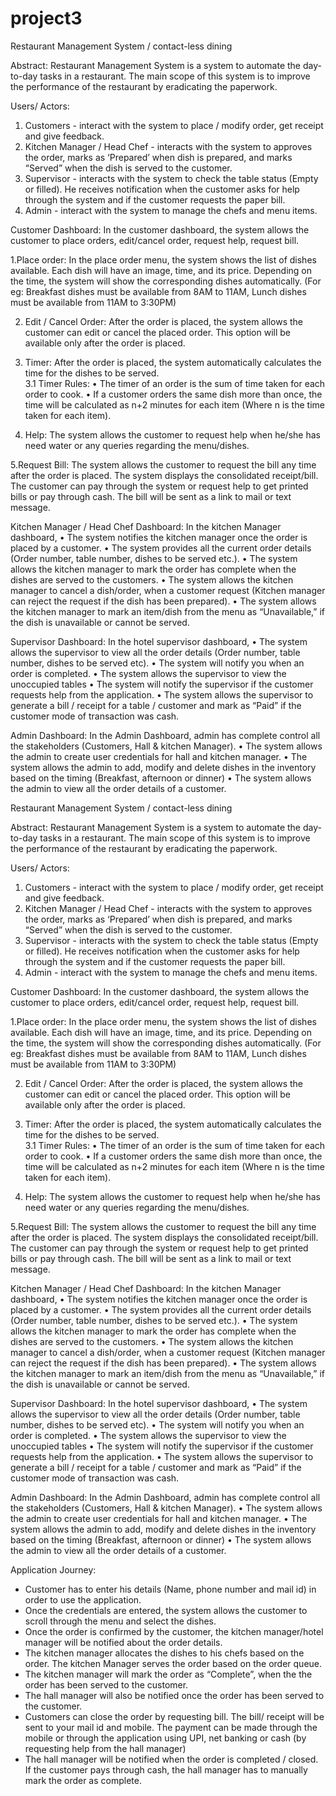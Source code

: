 # project3
Restaurant Management System / contact-less dining

Abstract:
Restaurant Management System is a system to automate the day-to-day tasks in a restaurant. The main scope of this system is to improve the performance of the restaurant by eradicating the paperwork.

Users/ Actors:
1.	Customers - interact with the system to place / modify order, get receipt and give feedback.  
2.	Kitchen Manager / Head Chef - interacts with the system to approves the order, marks as ‘Prepared’ when dish is prepared, and marks “Served” when the dish is served to the customer.
3.	Supervisor - interacts with the system to check the table status (Empty or filled). He receives notification when the customer asks for help through the system and if the customer requests the paper bill.
4.	Admin - interact with the system to manage the chefs and menu items.


Customer Dashboard:
In the customer dashboard, the system allows the customer to place orders, edit/cancel order, request help, request bill.

1.Place order:
	In the place order menu, the system shows the list of dishes available. Each dish will have an image, time, and its price. 
	Depending on the time, the system will show the corresponding dishes automatically. (For eg: Breakfast dishes must be available from 8AM to 11AM, Lunch dishes must be available from 11AM to 3:30PM)

2. Edit / Cancel Order:
	After the order is placed, the system allows the customer can edit or cancel the placed order. This option will be available only after the order is placed.

3. Timer:
	After the order is placed, the system automatically calculates the time for the dishes to be served.  
	3.1 Timer Rules:
•	The timer of an order is the sum of time taken for each order to cook.
•	If a customer orders the same dish more than once, the time will be calculated as n+2 minutes for each item (Where n is the time taken for each item).
4. Help:
	The system allows the customer to request help when he/she has need water or any queries regarding the menu/dishes.

5.Request Bill:
	The system allows the customer to request the bill any time after the order is placed. The system displays the consolidated receipt/bill. The customer can pay through the system or request help to get printed bills or pay through cash. The bill will be sent as a link to mail or text message.

Kitchen Manager / Head Chef Dashboard:
In the kitchen Manager dashboard, 
•	The system notifies the kitchen manager once the order is placed by a customer. 
•	The system provides all the current order details (Order number, table number, dishes to be served etc.).
•	The system allows the kitchen manager to mark the order has complete when the dishes are served to the customers.
•	 The system allows the kitchen manager to cancel a dish/order, when a customer request (Kitchen manager can reject the request if the dish has been prepared). 
•	The system allows the kitchen manager to mark an item/dish from the menu as “Unavailable,” if the dish is unavailable or cannot be served.

Supervisor Dashboard:
In the hotel supervisor dashboard,
•	The system allows the supervisor to view all the order details (Order number, table number, dishes to be served etc).
•	The system will notify you when an order is completed.
•	The system allows the supervisor to view the unoccupied tables 
•	The system will notify the supervisor if the customer requests help from the application.
•	The system allows the supervisor to generate a bill / receipt for a table / customer and mark as “Paid” if the customer mode of transaction was cash.

Admin Dashboard:
In the Admin Dashboard, admin has complete control all the stakeholders (Customers, Hall & kitchen Manager).
•	The system allows the admin to create user credentials for hall and kitchen manager.
•	The system allows the admin to add, modify and delete dishes in the inventory based on the timing (Breakfast, afternoon or dinner)
•	The system allows the admin to view all the order details of a customer. 


Restaurant Management System / contact-less dining

Abstract:
Restaurant Management System is a system to automate the day-to-day tasks in a restaurant. The main scope of this system is to improve the performance of the restaurant by eradicating the paperwork.

Users/ Actors:
1.	Customers - interact with the system to place / modify order, get receipt and give feedback.  
2.	Kitchen Manager / Head Chef - interacts with the system to approves the order, marks as ‘Prepared’ when dish is prepared, and marks “Served” when the dish is served to the customer.
3.	Supervisor - interacts with the system to check the table status (Empty or filled). He receives notification when the customer asks for help through the system and if the customer requests the paper bill.
4.	Admin - interact with the system to manage the chefs and menu items.


Customer Dashboard:
In the customer dashboard, the system allows the customer to place orders, edit/cancel order, request help, request bill.

1.Place order:
	In the place order menu, the system shows the list of dishes available. Each dish will have an image, time, and its price. 
	Depending on the time, the system will show the corresponding dishes automatically. (For eg: Breakfast dishes must be available from 8AM to 11AM, Lunch dishes must be available from 11AM to 3:30PM)

2. Edit / Cancel Order:
	After the order is placed, the system allows the customer can edit or cancel the placed order. This option will be available only after the order is placed.

3. Timer:
	After the order is placed, the system automatically calculates the time for the dishes to be served.  
	3.1 Timer Rules:
•	The timer of an order is the sum of time taken for each order to cook.
•	If a customer orders the same dish more than once, the time will be calculated as n+2 minutes for each item (Where n is the time taken for each item).
4. Help:
	The system allows the customer to request help when he/she has need water or any queries regarding the menu/dishes.

5.Request Bill:
	The system allows the customer to request the bill any time after the order is placed. The system displays the consolidated receipt/bill. The customer can pay through the system or request help to get printed bills or pay through cash. The bill will be sent as a link to mail or text message.


Kitchen Manager / Head Chef Dashboard:
In the kitchen Manager dashboard, 
•	The system notifies the kitchen manager once the order is placed by a customer. 
•	The system provides all the current order details (Order number, table number, dishes to be served etc.).
•	The system allows the kitchen manager to mark the order has complete when the dishes are served to the customers.
•	 The system allows the kitchen manager to cancel a dish/order, when a customer request (Kitchen manager can reject the request if the dish has been prepared). 
•	The system allows the kitchen manager to mark an item/dish from the menu as “Unavailable,” if the dish is unavailable or cannot be served.

Supervisor Dashboard:
In the hotel supervisor dashboard,
•	The system allows the supervisor to view all the order details (Order number, table number, dishes to be served etc).
•	The system will notify you when an order is completed.
•	The system allows the supervisor to view the unoccupied tables 
•	The system will notify the supervisor if the customer requests help from the application.
•	The system allows the supervisor to generate a bill / receipt for a table / customer and mark as “Paid” if the customer mode of transaction was cash.

Admin Dashboard:
In the Admin Dashboard, admin has complete control all the stakeholders (Customers, Hall & kitchen Manager).
•	The system allows the admin to create user credentials for hall and kitchen manager.
•	The system allows the admin to add, modify and delete dishes in the inventory based on the timing (Breakfast, afternoon or dinner)
•	The system allows the admin to view all the order details of a customer. 

Application Journey:
-	Customer has to enter his details (Name, phone number and mail id) in order to use the application.
-	Once the credentials are entered, the system allows the customer to scroll through the menu and select the dishes.
-	Once the order is confirmed by the customer, the kitchen manager/hotel manager will be notified about the order details.
-	The kitchen manager allocates the dishes to his chefs based on the order. The kitchen Manager serves the order based on the order queue.
-	The kitchen manager will mark the order as “Complete”, when the the order has been served to the customer.
-	The hall manager will also be notified once the order has been served to the customer.
-	Customers can close the order by requesting bill. The bill/ receipt will be sent to your mail id and mobile. The payment can be made through the mobile or through the application using UPI, net banking or cash (by requesting help from the hall manager)
-	The hall manager will be notified when the order is completed / closed. If the customer pays through cash, the hall manager has to manually mark the order as complete.


